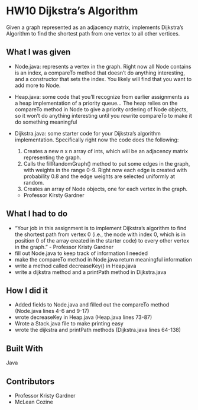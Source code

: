 # HW10 Dijkstra’s Algorithm
Given a graph represented as an adjacency matrix, implements Dijkstra’s Algorithm to find the shortest path from one vertex to all other vertices. 

## What I was given
* Node.java: represents a vertex in the graph. Right now all Node contains is an index, a compareTo method that doesn’t do anything interesting, and a constructor that sets the index. You likely will find that you want to add more to Node.
* Heap.java: some code that you’ll recognize from earlier assignments as a heap implementation of a priority queue… The heap relies on the compareTo method in Node to give a priority ordering of Node objects, so it won’t do anything interesting until you rewrite compareTo to make it do something meaningful
* Dijkstra.java: some starter code for your Dijkstra’s algorithm implementation. Specifically right now the code does the following:
	1. Creates a new n x n array of ints, which will be an adjacency matrix representing the graph.
	2. Calls the fillRandomGraph() method to put some edges in the graph, with weights in the range 0-9. Right now each edge is created with probability 0.8 and the edge weights are selected uniformly at random.
	3. Creates an array of Node objects, one for each vertex in the graph.  
  
  - Professor Kirsty Gardner
## What I had to do
* “Your job in this assignment is to implement Dijkstra’s algorithm to find the shortest path from vertex 0 (i.e., the node with index 0, which is in position 0 of the array created in the starter code) to every other vertex in the graph.” - Professor Kristy Gardner
* fill out Node.java to keep track of information I needed
* make the compareTo method in Node.java return meaningful information
* write a method called decreaseKey() in Heap.java
* write a dijkstra method and a printPath method in Dijkstra.java

## How I did it
* Added fields to Node.java and filled out the compareTo method (Node.java lines 4-6 and 9-17)
* wrote decreaseKey in Heap.java (Heap.java lines 73-87)
* Wrote a Stack.java file to make printing easy
* wrote the dijkstra and printPath methods (Dijkstra.java lines 64-138)

## Built With
Java

## Contributors
* Professor Kristy Gardner
* McLean Cozine
